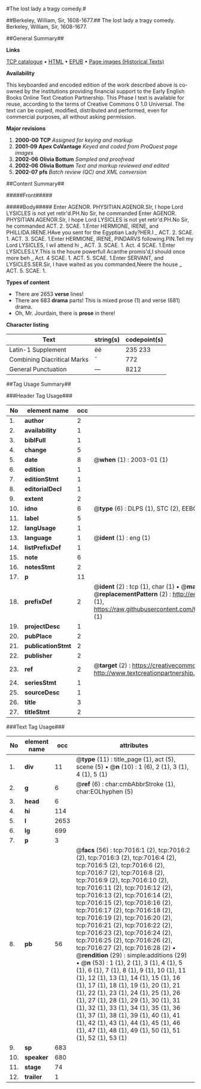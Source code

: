 #The lost lady a tragy comedy.#

##Berkeley, William, Sir, 1608-1677.##
The lost lady a tragy comedy.
Berkeley, William, Sir, 1608-1677.

##General Summary##

**Links**

[TCP catalogue](http://www.ota.ox.ac.uk/tcp/)  • 
[HTML](http://tei.it.ox.ac.uk/tcp/Texts-HTML/free/A08/A08731.html)  • 
[EPUB](http://tei.it.ox.ac.uk/tcp/Texts-EPUB/free/A08/A08731.epub) • 
[Page images (Historical Texts)](https://data.historicaltexts.jisc.ac.uk/view?pubId=eebo-99842369e&pageId=eebo-99842369e-7016-1)

**Availability**

This keyboarded and encoded edition of the
	       work described above is co-owned by the institutions
	       providing financial support to the Early English Books
	       Online Text Creation Partnership. This Phase I text is
	       available for reuse, according to the terms of Creative
	       Commons 0 1.0 Universal. The text can be copied,
	       modified, distributed and performed, even for
	       commercial purposes, all without asking permission.

**Major revisions**

1. __2000-00__ __TCP__ *Assigned for keying and markup*
1. __2001-09__ __Apex CoVantage__ *Keyed and coded from ProQuest page images*
1. __2002-06__ __Olivia Bottum__ *Sampled and proofread*
1. __2002-06__ __Olivia Bottum__ *Text and markup reviewed and edited*
1. __2002-07__ __pfs__ *Batch review (QC) and XML conversion*

##Content Summary##

#####Front#####

#####Body#####
Enter AGENOR. PHYSITIAN.AGENOR.SIr, I hope Lord LYSICLES is not yet retir'd.PH.No Sir, he commanded Enter AGENOR. PHYSITIAN.AGENOR.SIr, I hope Lord LYSICLES is not yet retir'd.PH.No Sir, he commanded ACT. 2. SCAE. 1.Enter HERMIONE, IRENE, and PHILLIDA.IRENE.HAve you sent for the Egyptian Lady?HER.I 
    _ ACT. 2. SCAE. 1.
ACT. 3. SCAE. 1.Enter HERMIONE, IRENE, PINDARVS following.PIN.Tell my Lord LYSICLES, I wil attend hi
    _ ACT. 3. SCAE. 1.
Act. 4 SCAE. 1.Enter LYSICLES.LY.This is the houre powerfull Acanthe promis'd,I should once more beh
    _ Act. 4 SCAE. 1.
ACT. 5. SCAE. 1.Enter SERVANT, and LYSICLES.SER.Sir, I have waited as you commanded,Neere the house 
    _ ACT. 5. SCAE. 1.

**Types of content**

  * There are 2653 **verse** lines!
  * There are 683 **drama** parts! This is mixed prose (1) and verse (681) drama.
  * Oh, Mr. Jourdain, there is **prose** in there!

**Character listing**


|Text|string(s)|codepoint(s)|
|---|---|---|
|Latin-1 Supplement|ëé|235 233|
|Combining             Diacritical Marks|̄|772|
|General Punctuation|—|8212|

##Tag Usage Summary##

###Header Tag Usage###

|No|element name|occ|attributes|
|---|---|---|---|
|1.|__author__|2||
|2.|__availability__|1||
|3.|__biblFull__|1||
|4.|__change__|5||
|5.|__date__|8| @__when__ (1) : 2003-01 (1)|
|6.|__edition__|1||
|7.|__editionStmt__|1||
|8.|__editorialDecl__|1||
|9.|__extent__|2||
|10.|__idno__|6| @__type__ (6) : DLPS (1), STC (2), EEBO-CITATION (1), PROQUEST (1), VID (1)|
|11.|__label__|5||
|12.|__langUsage__|1||
|13.|__language__|1| @__ident__ (1) : eng (1)|
|14.|__listPrefixDef__|1||
|15.|__note__|6||
|16.|__notesStmt__|2||
|17.|__p__|11||
|18.|__prefixDef__|2| @__ident__ (2) : tcp (1), char (1)  •  @__matchPattern__ (2) : ([0-9\-]+):([0-9IVX]+) (1), (.+) (1)  •  @__replacementPattern__ (2) : http://eebo.chadwyck.com/downloadtiff?vid=$1&page=$2 (1), https://raw.githubusercontent.com/textcreationpartnership/Texts/master/tcpchars.xml#$1 (1)|
|19.|__projectDesc__|1||
|20.|__pubPlace__|2||
|21.|__publicationStmt__|2||
|22.|__publisher__|2||
|23.|__ref__|2| @__target__ (2) : https://creativecommons.org/publicdomain/zero/1.0/ (1), http://www.textcreationpartnership.org/docs/. (1)|
|24.|__seriesStmt__|1||
|25.|__sourceDesc__|1||
|26.|__title__|3||
|27.|__titleStmt__|2||


###Text Tag Usage###

|No|element name|occ|attributes|
|---|---|---|---|
|1.|__div__|11| @__type__ (11) : title_page (1), act (5), scene (5)  •  @__n__ (10) : 1 (6), 2 (1), 3 (1), 4 (1), 5 (1)|
|2.|__g__|6| @__ref__ (6) : char:cmbAbbrStroke (1), char:EOLhyphen (5)|
|3.|__head__|6||
|4.|__hi__|114||
|5.|__l__|2653||
|6.|__lg__|699||
|7.|__p__|3||
|8.|__pb__|56| @__facs__ (56) : tcp:7016:1 (2), tcp:7016:2 (2), tcp:7016:3 (2), tcp:7016:4 (2), tcp:7016:5 (2), tcp:7016:6 (2), tcp:7016:7 (2), tcp:7016:8 (2), tcp:7016:9 (2), tcp:7016:10 (2), tcp:7016:11 (2), tcp:7016:12 (2), tcp:7016:13 (2), tcp:7016:14 (2), tcp:7016:15 (2), tcp:7016:16 (2), tcp:7016:17 (2), tcp:7016:18 (2), tcp:7016:19 (2), tcp:7016:20 (2), tcp:7016:21 (2), tcp:7016:22 (2), tcp:7016:23 (2), tcp:7016:24 (2), tcp:7016:25 (2), tcp:7016:26 (2), tcp:7016:27 (2), tcp:7016:28 (2)  •  @__rendition__ (29) : simple:additions (29)  •  @__n__ (53) : 1 (1), 2 (1), 3 (1), 4 (1), 5 (1), 6 (1), 7 (1), 8 (1), 9 (1), 10 (1), 11 (1), 12 (1), 13 (1), 14 (1), 15 (1), 16 (1), 17 (1), 18 (1), 19 (1), 20 (1), 21 (1), 22 (1), 23 (1), 24 (1), 25 (1), 26 (1), 27 (1), 28 (1), 29 (1), 30 (1), 31 (1), 32 (1), 33 (1), 34 (1), 35 (1), 36 (1), 37 (1), 38 (1), 39 (1), 40 (1), 41 (1), 42 (1), 43 (1), 44 (1), 45 (1), 46 (1), 47 (1), 48 (1), 49 (1), 50 (1), 51 (1), 52 (1), 53 (1)|
|9.|__sp__|683||
|10.|__speaker__|680||
|11.|__stage__|74||
|12.|__trailer__|1||
